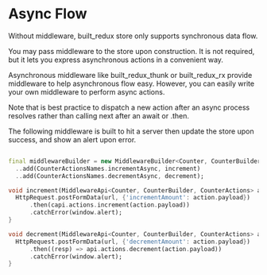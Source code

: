 # Async Flow

Without middleware, built_redux store only supports synchronous data flow.

You may pass middleware to the store upon construction. It is not required, but it lets you express asynchronous actions in a convenient way.

Asynchronous middleware like built_redux_thunk or built_redux_rx provide middleware to help asynchronous flow easy. However, you can easily write your own middleware to perform async actions.

Note that is best practice to dispatch a new action after an async process resolves rather than calling next after an await or .then.

The following middleware is built to hit a server then update the store upon success, and show an alert upon error.

``` dart

final middlewareBuilder = new MiddlewareBuilder<Counter, CounterBuilder, CounterActions>()
  ..add(CounterActionsNames.incrementAsync, increment)
  ..add(CounterActionsNames.decrementAsync, decrement);

void increment(MiddlewareApi<Counter, CounterBuilder, CounterActions> api, ActionHandler next, Action<int> action) {
  HttpRequest.postFormData(url, {'incrementAmount': action.payload})
      .then(capi.actions.increment(action.payload))
      .catchError(window.alert);
}

void decrement(MiddlewareApi<Counter, CounterBuilder, CounterActions> api, ActionHandler next, Action<int> action) {
  HttpRequest.postFormData(url, {'decrementAmount': action.payload})
      .then((resp) => api.actions.decrement(action.payload))
      .catchError(window.alert);
}

```
